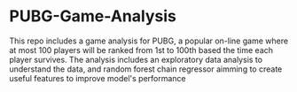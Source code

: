 # PUBG-Game-Analysis

  This repo includes a game analysis for PUBG, a popular on-line game where at most 100 players will be ranked from 1st to 100th based the time each player survives. 
  The analysis includes an exploratory data analysis to understand the data, and random forest chain regressor aimming to create useful features to improve model's performance
